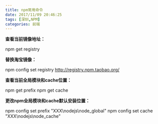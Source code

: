 ```yaml
---
title: npm常用命令
date: 2017/11/09 20:46:25
tags: [深圳,NPM]
categories: 前端
---
```


**查看当前镜像地址：**

npm get registry

**替换淘宝镜像：**

npm config set registry http://registry.npm.taobao.org/

**查看当前全局模块和cache位置：**

npm get prefix
npm get cache

**更改npm全局模块和cache默认安装位置：**

npm config set prefix "XXX\nodejs\node_global"
npm config set cache "XXX\nodejs\node_cache"

<!-- more -->
